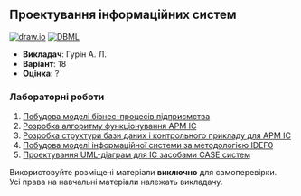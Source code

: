 ## Проектування інформаційних систем

[![draw.io](https://img.shields.io/badge/UML-ef8905?style=for-the-badge&logo=diagramsdotnet&logoColor=white)](#)
[![DBML](https://img.shields.io/badge/DBML-0245cc?style=for-the-badge&logo=alwaysdata&logoColor=white)](#)

- **Викладач**: Гурін А. Л.
- **Варіант**: 18
- **Оцінка**: ?

### Лабораторні роботи
  1. [Побудова моделі бізнес-процесів підприємства](./Lab1/)
  2. [Розробка алгоритму функціонування АРМ ІС](./Lab2/)
  3. [Розробка структури бази даних і контрольного прикладу для АРМ ІС](./Lab3/)
  4. [Побудова моделі інформаційної системи за методологією IDEF0](./Lab4/)
  5. [Проектування UML-діаграм для ІС засобами CASE систем](./Lab5/)

Використовуйте розміщені матеріали **виключно** для самоперевірки. <br>
Усі права на навчальні матеріали належать викладачу.